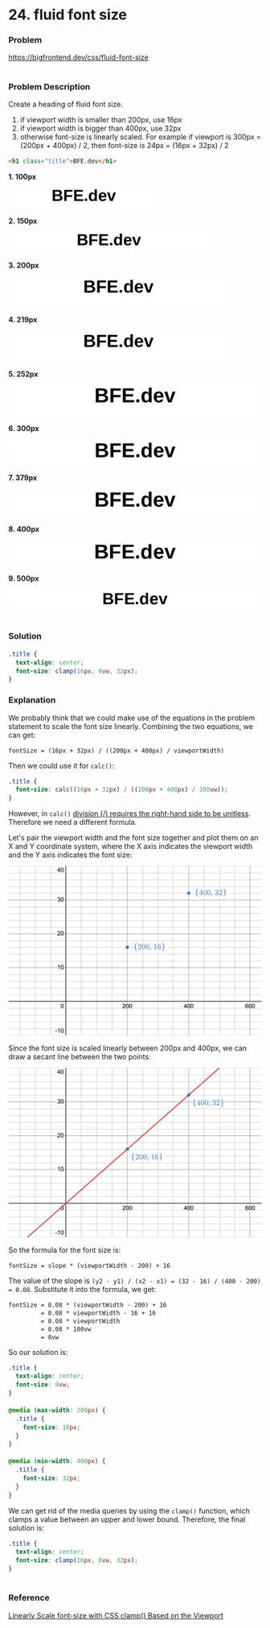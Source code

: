 # 24. fluid font size

### Problem

https://bigfrontend.dev/css/fluid-font-size

#

### Problem Description

Create a heading of fluid font size.

1. if viewport width is smaller than 200px, use 16px
2. if viewport width is bigger than 400px, use 32px
3. otherwise font-size is linearly scaled. For example if viewport is 300px = (200px + 400px) / 2, then font-size is 24px = (16px + 32px) / 2

```html
<h1 class="title">BFE.dev</h1>
```

**1. 100px**

<kbd>![result 1](result-1.png)</kbd>

**2. 150px**

<kbd>![result 2](result-2.png)</kbd>

**3. 200px**

<kbd>![result 3](result-3.png)</kbd>

**4. 219px**

<kbd>![result 4](result-4.png)</kbd>

**5. 252px**

<kbd>![result 5](result-5.png)</kbd>

**6. 300px**

<kbd>![result 6](result-6.png)</kbd>

**7. 379px**

<kbd>![result 7](result-7.png)</kbd>

**8. 400px**

<kbd>![result 8](result-8.png)</kbd>

**9. 500px**

<kbd>![result 9](result-9.png)</kbd>

#

### Solution

```css
.title {
  text-align: center;
  font-size: clamp(16px, 8vw, 32px);
}
```

### Explanation

We probably think that we could make use of the equations in the problem statement to scale the font size linearly. Combining the two equations, we can get:

```
fontSize = (16px + 32px) / ((200px + 400px) / viewportWidth)
```

Then we could use it for `calc()`:

```css
.title {
  font-size: calc((16px + 32px) / ((200px + 400px) / 100vw));
}
```

However, in `calc()` [division (/) requires the right-hand side to be unitless](https://developer.mozilla.org/en-US/docs/Web/CSS/calc#syntax). Therefore we need a different formula.

Let's pair the viewport width and the font size together and plot them on an X and Y coordinate system, where the X axis indicates the viewport width and the Y axis indicates the font size:

<kbd>![graph 1](graph-1.png)</kbd>

Since the font size is scaled linearly between 200px and 400px, we can draw a secant line between the two points:

<kbd>![graph 2](graph-2.png)</kbd>

So the formula for the font size is:

```
fontSize = slope * (viewportWidth - 200) + 16
```

The value of the slope is `(y2 - y1) / (x2 - x1) = (32 - 16) / (400 - 200) = 0.08`. Substitute it into the formula, we get:

```
fontSize = 0.08 * (viewportWidth - 200) + 16
         = 0.08 * viewportWidth - 16 + 16
         = 0.08 * viewportWidth
         = 0.08 * 100vw
         = 8vw
```

So our solution is:

```css
.title {
  text-align: center;
  font-size: 8vw;
}

@media (max-width: 200px) {
  .title {
    font-size: 16px;
  }
}

@media (min-width: 400px) {
  .title {
    font-size: 32px;
  }
}
```

We can get rid of the media queries by using the `clamp()` function, which clamps a value between an upper and lower bound. Therefore, the final solution is:

```css
.title {
  text-align: center;
  font-size: clamp(16px, 8vw, 32px);
}
```

#

### Reference

[Linearly Scale font-size with CSS clamp() Based on the Viewport](https://css-tricks.com/linearly-scale-font-size-with-css-clamp-based-on-the-viewport/)
